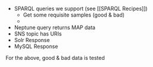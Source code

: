 * SPARQL queries we support (see [[SPARQL Recipes]])
   * Get some requisite samples (good & bad)
   * 
* Neptune query returns MAP data
* SNS topic has URIs
* Solr Response
* MySQL Response

For the above, good & bad data is tested